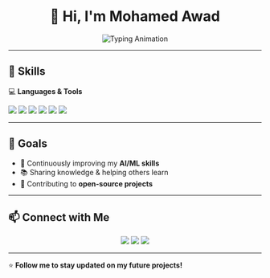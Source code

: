 <h1 align="center">👋 Hi, I'm Mohamed Awad</h1>

<p align="center">
  <img src="https://readme-typing-svg.herokuapp.com?size=24&color=4CAF50&center=true&vCenter=true&width=600&lines=Aspiring+Machine+Learning+Engineer;Data+Enthusiast;Python+Developer;Always+Learning+New+Things" alt="Typing Animation" />
</p>

---

## 🧠 Skills  

💻 **Languages & Tools**  
<p>
  <img src="https://img.shields.io/badge/Python-3776AB?style=for-the-badge&logo=python&logoColor=white" />
  <img src="https://img.shields.io/badge/TensorFlow-FF6F00?style=for-the-badge&logo=tensorflow&logoColor=white" />
  <img src="https://img.shields.io/badge/PyTorch-EE4C2C?style=for-the-badge&logo=pytorch&logoColor=white" />
  <img src="https://img.shields.io/badge/Scikit--Learn-F7931E?style=for-the-badge&logo=scikit-learn&logoColor=white" />
  <img src="https://img.shields.io/badge/Pandas-150458?style=for-the-badge&logo=pandas&logoColor=white" />
  <img src="https://img.shields.io/badge/Numpy-013243?style=for-the-badge&logo=numpy&logoColor=white" />
</p>

---

## 🎯 Goals  

- 🌱 Continuously improving my **AI/ML skills**  
- 📚 Sharing knowledge & helping others learn  
- 🤝 Contributing to **open-source projects**  

---

## 📫 Connect with Me  

<p align="center">
  <a href="https://github.com/mohamedAwad413"><img src="https://img.shields.io/badge/GitHub-000?style=for-the-badge&logo=github&logoColor=white" /></a>
  <a href="https://www.linkedin.com/in/mohamed-awad-p434/"><img src="https://img.shields.io/badge/LinkedIn-0077B5?style=for-the-badge&logo=linkedin&logoColor=white" /></a>
  <a href="mailto:mohamedawadabdelhadi@gmail.com"><img src="https://img.shields.io/badge/Email-D14836?style=for-the-badge&logo=gmail&logoColor=white" /></a>
</p>

---

⭐ **Follow me to stay updated on my future projects!**
